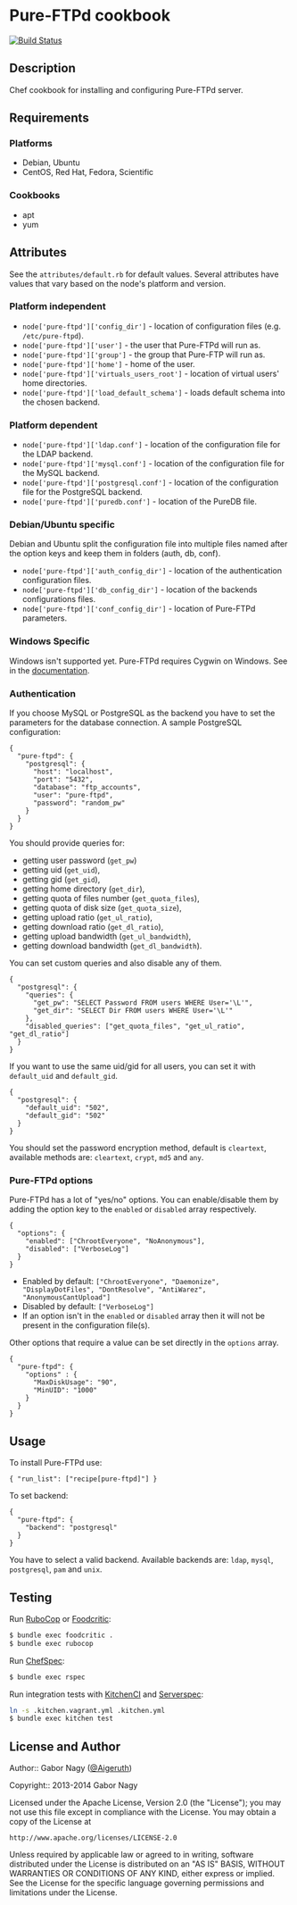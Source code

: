 # Pure-FTPd cookbook

[![Build Status](https://travis-ci.org/Aigeruth/pure-ftpd.svg)](https://travis-ci.org/Aigeruth/pure-ftpd)

## Description

Chef cookbook for installing and configuring Pure-FTPd server.

## Requirements

### Platforms

* Debian, Ubuntu
* CentOS, Red Hat, Fedora, Scientific

### Cookbooks

* apt
* yum

## Attributes

See the `attributes/default.rb` for default values. Several attributes have values that vary based on the node's platform and version.

### Platform independent

* `node['pure-ftpd']['config_dir']` - location of configuration files (e.g. `/etc/pure-ftpd`).
* `node['pure-ftpd']['user']` - the user that Pure-FTPd will run as.
* `node['pure-ftpd']['group']` - the group that Pure-FTP will run as.
* `node['pure-ftpd']['home']` - home of the user.
* `node['pure-ftpd']['virtuals_users_root']` - location of virtual users' home directories.
* `node['pure-ftpd']['load_default_schema']` - loads default schema into the chosen backend.

### Platform dependent

* `node['pure-ftpd']['ldap.conf']` - location of the configuration file for the LDAP backend.
* `node['pure-ftpd']['mysql.conf']` - location of the configuration file for the MySQL backend.
* `node['pure-ftpd']['postgresql.conf']` - location of the configuration file for the PostgreSQL backend.
* `node['pure-ftpd']['puredb.conf']` - location of the PureDB file.

### Debian/Ubuntu specific

Debian and Ubuntu split the configuration file into multiple files named after the option keys and keep them in folders (auth, db, conf).

* `node['pure-ftpd']['auth_config_dir']` - location of the authentication configuration files.
* `node['pure-ftpd']['db_config_dir']` - location of the backends configurations files.
* `node['pure-ftpd']['conf_config_dir']` - location of Pure-FTPd parameters.

### Windows Specific

Windows isn't supported yet. Pure-FTPd requires Cygwin on Windows. See in the [documentation](http://download.pureftpd.org/pure-ftpd/doc/README.Windows).


### Authentication

If you choose MySQL or PostgreSQL as the backend you have to set the parameters for the database connection. A sample PostgreSQL configuration:

    {
      "pure-ftpd": {
        "postgresql": {
          "host": "localhost",
          "port": "5432",
          "database": "ftp_accounts",
          "user": "pure-ftpd",
          "password": "random_pw"
        }
      }
    }

You should provide queries for:

* getting user password (`get_pw`)
* getting uid (`get_uid`),
* getting gid (`get_gid`),
* getting home directory (`get_dir`),
* getting quota of files number (`get_quota_files`),
* getting quota of disk size (`get_quota_size`),
* getting upload ratio (`get_ul_ratio`),
* getting download ratio (`get_dl_ratio`),
* getting upload bandwidth (`get_ul_bandwidth`),
* getting download bandwidth (`get_dl_bandwidth`).

You can set custom queries and also disable any of them.

    {
      "postgresql": {
        "queries": {
          "get_pw": "SELECT Password FROM users WHERE User='\L'",
          "get_dir": "SELECT Dir FROM users WHERE User='\L'"
        },
        "disabled_queries": ["get_quota_files", "get_ul_ratio", "get_dl_ratio"]
      }
    }

If you want to use the same uid/gid for all users, you can set it with `default_uid` and `default_gid`.

    {
      "postgresql": {
        "default_uid": "502",
        "default_gid": "502"
      }
    }

You should set the password encryption method, default is `cleartext`, available methods are: `cleartext`, `crypt`, `md5` and `any`.

### Pure-FTPd options

Pure-FTPd has a lot of "yes/no" options. You can enable/disable them by adding the option key to the `enabled` or `disabled` array respectively.

    {
      "options": {
        "enabled": ["ChrootEveryone", "NoAnonymous"],
        "disabled": ["VerboseLog"]
      }
    }

* Enabled by default: `["ChrootEveryone", "Daemonize", "DisplayDotFiles", "DontResolve", "AntiWarez", "AnonymousCantUpload"]`
* Disabled by default: `["VerboseLog"]`
* If an option isn't in the `enabled` or `disabled` array then it will not be present in the configuration file(s).

Other options that require a value can be set directly in the `options` array.

    {
      "pure-ftpd": {
        "options" : {
          "MaxDiskUsage": "90",
          "MinUID": "1000"
        }
      }
    }

## Usage

To install Pure-FTPd use:

    { "run_list": ["recipe[pure-ftpd]"] }

To set backend:

    {
      "pure-ftpd": {
        "backend": "postgresql"
      }
    }

You have to select a valid backend. Available backends are: `ldap`, `mysql`, `postgresql`, `pam` and `unix`.

## Testing

Run [RuboCop](https://github.com/bbatsov/rubocop) or [Foodcritic](http://www.foodcritic.io/):

```bash
$ bundle exec foodcritic .
$ bundle exec rubocop
```

Run [ChefSpec](http://sethvargo.github.io/chefspec/):

```bash
$ bundle exec rspec
```

Run integration tests with [KitchenCI](http://kitchen.ci/) and [Serverspec](http://serverspec.org/):

```bash
ln -s .kitchen.vagrant.yml .kitchen.yml
$ bundle exec kitchen test
```

## License and Author

Author:: Gabor Nagy ([@Aigeruth](https://github.com/Aigeruth/))

Copyright:: 2013-2014 Gabor Nagy

Licensed under the Apache License, Version 2.0 (the "License");
you may not use this file except in compliance with the License.
You may obtain a copy of the License at

    http://www.apache.org/licenses/LICENSE-2.0

Unless required by applicable law or agreed to in writing, software
distributed under the License is distributed on an "AS IS" BASIS,
WITHOUT WARRANTIES OR CONDITIONS OF ANY KIND, either express or implied.
See the License for the specific language governing permissions and
limitations under the License.
